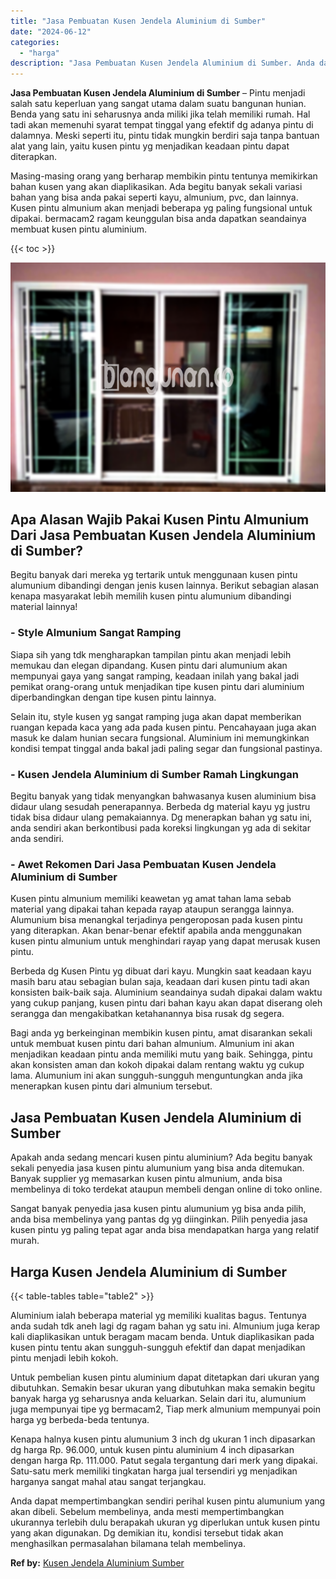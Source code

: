 ```yaml
---
title: "Jasa Pembuatan Kusen Jendela Aluminium di Sumber"
date: "2024-06-12"
categories: 
  - "harga"
description: "Jasa Pembuatan Kusen Jendela Aluminium di Sumber. Anda dapat mempertimbangkan sendiri perihal kusen pintu alumunium yang akan dibeli. Sebelum membelinya, and..."
---
```


**Jasa Pembuatan Kusen Jendela Aluminium di Sumber** – Pintu menjadi salah satu keperluan yang sangat utama dalam suatu bangunan hunian. Benda yang satu ini seharusnya anda miliki jika telah memiliki rumah. Hal tadi akan memenuhi syarat tempat tinggal yang efektif dg adanya pintu di dalamnya. Meski seperti itu, pintu tidak mungkin berdiri saja tanpa bantuan alat yang lain, yaitu kusen pintu yg menjadikan keadaan pintu dapat diterapkan.

Masing-masing orang yang berharap membikin pintu tentunya memikirkan bahan kusen yang akan diaplikasikan. Ada begitu banyak sekali variasi bahan yang bisa anda pakai seperti kayu, almunium, pvc, dan lainnya. Kusen pintu almunium akan menjadi beberapa yg paling fungsional untuk dipakai. bermacam2 ragam keunggulan bisa anda dapatkan seandainya membuat kusen pintu aluminium.

{{< toc >}}

![Jasa Pembuatan Kusen Jendela Aluminium di Sumber](/images/harga-kusen-jendela-alumunium-04.png)

## Apa Alasan Wajib Pakai Kusen Pintu Almunium Dari Jasa Pembuatan Kusen Jendela Aluminium di Sumber?

Begitu banyak dari mereka yg tertarik untuk menggunaan kusen pintu alumunium dibandingi dengan jenis kusen lainnya. Berikut sebagian alasan kenapa masyarakat lebih memilih kusen pintu alumunium dibandingi material lainnya!

### \- Style Almunium Sangat Ramping

Siapa sih yang tdk mengharapkan tampilan pintu akan menjadi lebih memukau dan elegan dipandang. Kusen pintu dari alumunium akan mempunyai gaya yang sangat ramping, keadaan inilah yang bakal jadi pemikat orang-orang untuk menjadikan tipe kusen pintu dari aluminium diperbandingkan dengan tipe kusen pintu lainnya.

Selain itu, style kusen yg sangat ramping juga akan dapat memberikan ruangan kepada kaca yang ada pada kusen pintu. Pencahayaan juga akan masuk ke dalam hunian secara fungsional. Aluminium ini memungkinkan kondisi tempat tinggal anda bakal jadi paling segar dan fungsional pastinya.

### \- Kusen Jendela Aluminium di Sumber Ramah Lingkungan

Begitu banyak yang tidak menyangkan bahwasanya kusen aluminium bisa didaur ulang sesudah penerapannya. Berbeda dg material kayu yg justru tidak bisa didaur ulang pemakaiannya. Dg menerapkan bahan yg satu ini, anda sendiri akan berkontibusi pada koreksi lingkungan yg ada di sekitar anda sendiri.

### \- Awet Rekomen Dari Jasa Pembuatan Kusen Jendela Aluminium di Sumber

Kusen pintu almunium memiliki keawetan yg amat tahan lama sebab material yang dipakai tahan kepada rayap ataupun serangga lainnya. Alumunium bisa menangkal terjadinya pengeroposan pada kusen pintu yang diterapkan. Akan benar-benar efektif apabila anda menggunakan kusen pintu almunium untuk menghindari rayap yang dapat merusak kusen pintu.

Berbeda dg Kusen Pintu yg dibuat dari kayu. Mungkin saat keadaan kayu masih baru atau sebagian bulan saja, keadaan dari kusen pintu tadi akan konsisten baik-baik saja. Aluminium seandainya sudah dipakai dalam waktu yang cukup panjang, kusen pintu dari bahan kayu akan dapat diserang oleh serangga dan mengakibatkan ketahanannya bisa rusak dg segera.

Bagi anda yg berkeinginan membikin kusen pintu, amat disarankan sekali untuk membuat kusen pintu dari bahan almunium. Almunium ini akan menjadikan keadaan pintu anda memiliki mutu yang baik. Sehingga, pintu akan konsisten aman dan kokoh dipakai dalam rentang waktu yg cukup lama. Alumunium ini akan sungguh-sungguh menguntungkan anda jika menerapkan kusen pintu dari almunium tersebut.

## Jasa Pembuatan Kusen Jendela Aluminium di Sumber

Apakah anda sedang mencari kusen pintu aluminium? Ada begitu banyak sekali penyedia jasa kusen pintu alumunium yang bisa anda ditemukan. Banyak supplier yg memasarkan kusen pintu almunium, anda bisa membelinya di toko terdekat ataupun membeli dengan online di toko online.

Sangat banyak penyedia jasa kusen pintu alumunium yg bisa anda pilih, anda bisa membelinya yang pantas dg yg diinginkan. Pilih penyedia jasa kusen pintu yg paling tepat agar anda bisa mendapatkan harga yang relatif murah.

## Harga Kusen Jendela Aluminium di Sumber

{{< table-tables table="table2" >}}

Aluminium ialah beberapa material yg memiliki kualitas bagus. Tentunya anda sudah tdk aneh lagi dg ragam bahan yg satu ini. Almunium juga kerap kali diaplikasikan untuk beragam macam benda. Untuk diaplikasikan pada kusen pintu tentu akan sungguh-sungguh efektif dan dapat menjadikan pintu menjadi lebih kokoh.

Untuk pembelian kusen pintu aluminium dapat ditetapkan dari ukuran yang dibutuhkan. Semakin besar ukuran yang dibutuhkan maka semakin begitu banyak harga yg seharusnya anda keluarkan. Selain dari itu, alumunium juga mempunyai tipe yg bermacam2, Tiap merk almunium mempunyai poin harga yg berbeda-beda tentunya.

Kenapa halnya kusen pintu alumunium 3 inch dg ukuran 1 inch dipasarkan dg harga Rp. 96.000, untuk kusen pintu aluminium 4 inch dipasarkan dengan harga Rp. 111.000. Patut segala tergantung dari merk yang dipakai. Satu-satu merk memiliki tingkatan harga jual tersendiri yg menjadikan harganya sangat mahal atau sangat terjangkau.

Anda dapat mempertimbangkan sendiri perihal kusen pintu alumunium yang akan dibeli. Sebelum membelinya, anda mesti mempertimbangkan ukurannya terlebih dulu berapakah ukuran yg diperlukan untuk kusen pintu yang akan digunakan. Dg demikian itu, kondisi tersebut tidak akan menghasilkan permasalahan bilamana telah membelinya.

**Ref by:** [Kusen Jendela Aluminium Sumber](https://id.wikipedia.org/wiki/Kusen)
